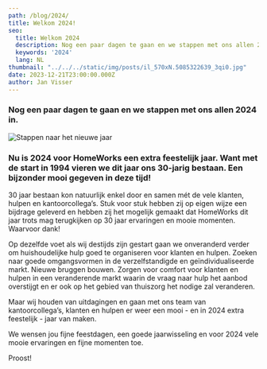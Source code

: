 ```yaml
---
path: /blog/2024/
title: Welkom 2024!
seo:
  title: Welkom 2024
  description: Nog een paar dagen te gaan en we stappen met ons allen 2024 in.
  keywords: '2024'
  lang: NL
thumbnail: "../../../static/img/posts/il_570xN.5085322639_3qi0.jpg"
date: 2023-12-21T23:00:00.000Z
author: Jan Visser
---
```


### Nog een paar dagen te gaan en we stappen met ons allen 2024 in.

![Stappen naar het nieuwe jaar](/img/posts/1677615973854.jpeg)

### Nu is 2024 voor HomeWorks een extra feestelijk jaar. Want met de start in 1994 vieren we dit jaar ons 30-jarig bestaan. Een bijzonder mooi gegeven in deze tijd! 

30 jaar bestaan kon natuurlijk enkel door en samen mét de vele klanten, hulpen en kantoorcollega’s. Stuk voor stuk hebben zij op eigen wijze een bijdrage geleverd en hebben zij het mogelijk gemaakt dat HomeWorks dit jaar trots mag terugkijken op 30 jaar ervaringen en mooie momenten. Waarvoor dank!

Op dezelfde voet als wij destijds zijn gestart gaan we onveranderd verder om huishoudelijke hulp goed te organiseren voor klanten en hulpen. Zoeken naar goede omgangsvormen in de verzelfstandigde en geïndividualiseerde markt. Nieuwe bruggen bouwen. Zorgen voor comfort voor klanten en hulpen in een veranderende markt waarin de vraag naar hulp het aanbod overstijgt en er ook op het gebied van thuiszorg het nodige zal veranderen.

Maar wij houden van uitdagingen en gaan met ons team van kantoorcollega’s, klanten en hulpen er weer een mooi - en in 2024 extra feestelijk - jaar van maken.

We wensen jou fijne feestdagen, een goede jaarwisseling en voor 2024 vele mooie ervaringen en fijne momenten toe.

Proost!
